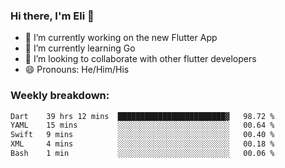 ### Hi there, I'm Eli 👋
- 🔭 I’m currently working on the new Flutter App
- 🌱 I’m currently learning Go
- 🦄 I’m looking to collaborate with other flutter developers
- 😄 Pronouns: He/Him/His

### Weekly breakdown:
<!--START_SECTION:waka-->

```txt
Dart    39 hrs 12 mins  ████████████████████████▓   98.72 %
YAML    15 mins         ░░░░░░░░░░░░░░░░░░░░░░░░░   00.64 %
Swift   9 mins          ░░░░░░░░░░░░░░░░░░░░░░░░░   00.40 %
XML     4 mins          ░░░░░░░░░░░░░░░░░░░░░░░░░   00.18 %
Bash    1 min           ░░░░░░░░░░░░░░░░░░░░░░░░░   00.06 %
```

<!--END_SECTION:waka-->
